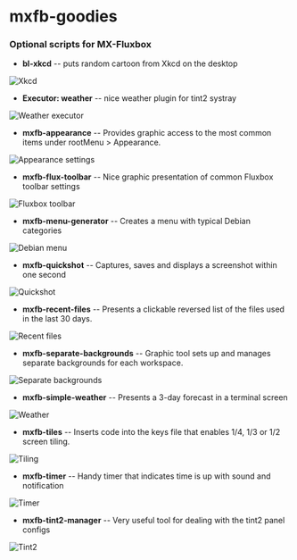 # mxfb-goodies

### Optional scripts for MX-Fluxbox

* **bl-xkcd** -- puts random cartoon from Xkcd on the desktop

![Xkcd](/pix/bl-xkcd.png)

* **Executor: weather** -- nice weather plugin for tint2 systray

![Weather executor](/pix/tint2_weather.png)

* **mxfb-appearance** -- Provides graphic access to the most common items under rootMenu > Appearance.

![Appearance settings](/pix/appearance.png)

* **mxfb-flux-toolbar** -- Nice graphic presentation of common Fluxbox toolbar settings

![Fluxbox toolbar](/pix/flux-toolbar.png)

* **mxfb-menu-generator** -- Creates a menu with typical Debian categories

![Debian menu](/pix/DebianMenu.png)

* **mxfb-quickshot** -- Captures, saves and displays a screenshot within one second

![Quickshot](/pix/shot.png)

* **mxfb-recent-files** -- Presents a clickable reversed list of the files used in the last 30 days.

![Recent files](/pix/recent.png)

* **mxfb-separate-backgrounds** -- Graphic tool sets up and manages separate backgrounds for each workspace.

![Separate backgrounds](/pix/separate.png)

* **mxfb-simple-weather** -- Presents a 3-day forecast in a terminal screen

![Weather](/pix/weather.png)

* **mxfb-tiles** -- Inserts code into the keys file that enables 1/4, 1/3 or 1/2 screen tiling.

![Tiling](/pix/tiling.png)

* **mxfb-timer** -- Handy timer that indicates time is up with sound and notification

![Timer](/pix/timer.png)

* **mxfb-tint2-manager** -- Very useful tool for dealing with the tint2 panel configs

![Tint2](/pix/tint2.png)
